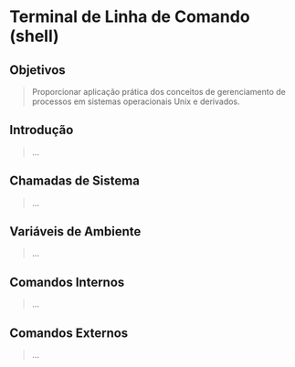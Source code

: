 # Terminal de Linha de Comando (shell)
## Objetivos
> Proporcionar aplicação prática dos conceitos de gerenciamento de processos em sistemas operacionais Unix e derivados.
## Introdução
> ...
## Chamadas de Sistema
> ...
## Variáveis de Ambiente
> ...
## Comandos Internos
> ...
## Comandos Externos
> ...
